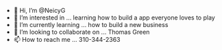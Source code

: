 - 👋 Hi, I’m @NeicyG
- 👀 I’m interested in ... learning how to build a app everyone loves to play
- 🌱 I’m currently learning ... how to build a new business 
- 💞️ I’m looking to collaborate on ... Thomas Green
- 📫 How to reach me ... 310-344-2363

<!---
NeicyG/NeicyG is a ✨ special ✨ repository because its `README.md` (this file) appears on your GitHub profile.
You can click the Preview link to take a look at your changes.
--->
